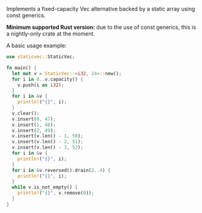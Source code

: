 Implements a fixed-capacity Vec alternative backed by a static array using const generics.

**Minimum supported Rust version:** due to the use of const generics, this is a nightly-only crate at the moment.

A basic usage example:

```rust
use staticvec::StaticVec;

fn main() {
  let mut v = StaticVec::<i32, 24>::new();
  for i in 0..v.capacity() {
    v.push(i as i32);
  }
  for i in &v {
    println!("{}", i);
  }
  v.clear();
  v.insert(0, 47);
  v.insert(1, 48);
  v.insert(2, 49);
  v.insert(v.len() - 1, 50);
  v.insert(v.len() - 2, 51);
  v.insert(v.len() - 3, 52);
  for i in &v {
    println!("{}", i);
  }
  for i in &v.reversed().drain(2..4) {
    println!("{}", i);
  }
  while v.is_not_empty() {
    println!("{}", v.remove(0));
  }
}
```